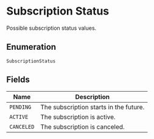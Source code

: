 
# Subscription Status

Possible subscription status values.

## Enumeration

`SubscriptionStatus`

## Fields

| Name | Description |
|  --- | --- |
| `PENDING` | The subscription starts in the future. |
| `ACTIVE` | The subscription is active. |
| `CANCELED` | The subscription is canceled. |

